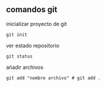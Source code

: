 ## comandos git
inicializar proyecto de git
```
git init
```

ver estado repositorio
```
git status
``` 
añadir archivos
```
git add "nombre archivo" # git add .
```
